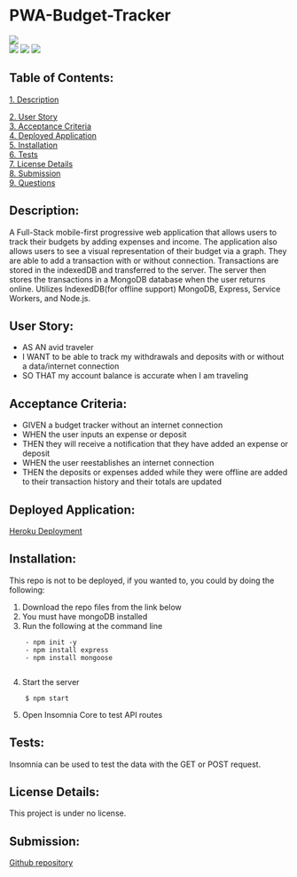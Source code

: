 # PWA-Budget-Tracker
![](https://img.shields.io/badge/Created%20by-Vincent%20Shepard-Green?style=for-the-badge)  
![](https://img.shields.io/badge/Database-MongoDB-yellow?style=flat-square&logo=mongoDB)  ![](https://img.shields.io/badge/npm%20package-express-orange?style=flat-square&logo=npm) ![](https://img.shields.io/badge/npm%20package-mongoose-cyan?style=flat-square&logo=npm) 
 ## Table of Contents:  
[1. Description](#Description)

[2. User Story](#User-Story)  
[3. Acceptance Criteria](#Acceptance-Criteria)  
[4. Deployed Application](#Deployed-Application)  
[5. Installation](#Installation)  
[6. Tests](#Tests)  
[7. License Details](#License-Details)  
[8. Submission](#Submission)   
[9. Questions](#Questions)  
## Description:
A Full-Stack mobile-first progressive web application that allows users to track their budgets by adding expenses and income. The application also allows users to see a visual representation of their budget via a graph. They are able to add a transaction with or without connection. Transactions are stored in the indexedDB and transferred to the server. The server then stores the transactions in a MongoDB database when the user returns online. Utilizes IndexedDB(for offline support) MongoDB, Express, Service Workers, and Node.js.

## User Story:
- AS AN avid traveler
- I WANT to be able to track my withdrawals and deposits with or without a data/internet connection
- SO THAT my account balance is accurate when I am traveling 

## Acceptance Criteria:

- GIVEN a budget tracker without an internet connection
- WHEN the user inputs an expense or deposit
- THEN they will receive a notification that they have added an expense or deposit
- WHEN the user reestablishes an internet connection
- THEN the deposits or expenses added while they were offline are added to their transaction history and their totals are updated


## Deployed Application:
[Heroku Deployment]()  


## Installation:
This repo is not to be deployed, if you wanted to, you could by doing the following:  
1. Download the repo files from the link below
2. You must have mongoDB installed
3. Run the following at the command line
```
    - npm init -y
    - npm install express
    - npm install mongoose
    
```
4. Start the server
```
    $ npm start
```
5. Open Insomnia Core to test API routes

## Tests:  
Insomnia can be used to test the data with the GET or POST request.
## License Details: 
 This project is under no license.  

## Submission:
 [Github repository](https://github.com/Vshepard879/PWA-Budget-Tracker)